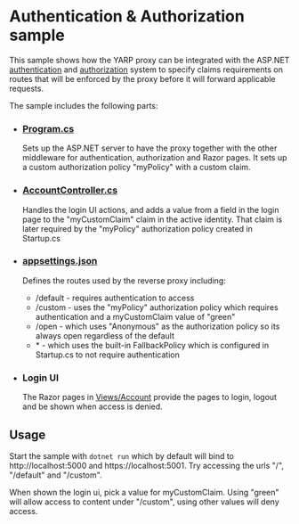 # Authentication & Authorization sample

This sample shows how the YARP proxy can be integrated with the ASP.NET [authentication](https://docs.microsoft.com/aspnet/core/security/authentication) and [authorization](https://docs.microsoft.com/aspnet/core/security/authorization/introduction) system to specify claims requirements on routes that will be enforced by the proxy before it will forward applicable requests.

The sample includes the following parts:

- ### [Program.cs](Program.cs)
  Sets up the ASP.NET server to have the proxy together with the other middleware for authentication, authorization and Razor pages.
  It sets up a custom authorization policy "myPolicy" with a custom claim.

- ### [AccountController.cs](Controllers/AccountController.cs)
  Handles the login UI actions, and adds a value from a field in the login page to the "myCustomClaim" claim in the active identity. That claim is later required by the "myPolicy" authorization policy created in Startup.cs

- ### [appsettings.json](appsettings.json)
  Defines the routes used by the reverse proxy including:
  - /default - requires authentication to access
  - /custom - uses the "myPolicy" authorization policy which requires authentication and a myCustomClaim value of "green"
  - /open - which uses "Anonymous" as the authorization policy so its always open regardless of the default
  - \* - which uses the built-in FallbackPolicy which is configured in Startup.cs to not require authentication

- ### Login UI
  The Razor pages in [Views/Account](Views/Account) provide the pages to login, logout and be shown when access is denied.

## Usage
Start the sample with ```dotnet run``` which by default will bind to http://localhost:5000 and https://localhost:5001. Try accessing the urls "/", "/default" and "/custom". 

When shown the login ui, pick a value for myCustomClaim. Using "green" will allow access to content under "/custom", using other values will deny access.

